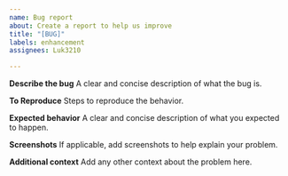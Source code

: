 ```yaml
---
name: Bug report
about: Create a report to help us improve
title: "[BUG]"
labels: enhancement
assignees: Luk3210

---
```


**Describe the bug**
A clear and concise description of what the bug is.

**To Reproduce**
Steps to reproduce the behavior.

**Expected behavior**
A clear and concise description of what you expected to happen.

**Screenshots**
If applicable, add screenshots to help explain your problem.

**Additional context**
Add any other context about the problem here.
